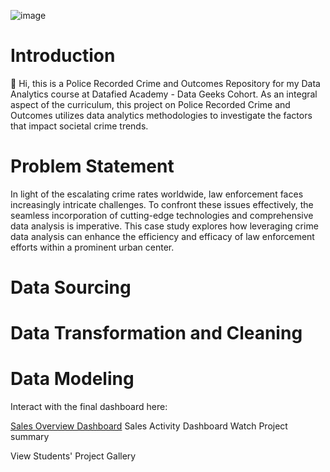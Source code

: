 ![image](https://github.com/Choicestchoice/Crime-Data/assets/157896430/6528c464-8c8a-4d17-b29b-d8a55de267a5)

<h1>Introduction</h1>

👋 Hi, this is a Police Recorded Crime and Outcomes Repository for my Data Analytics course at Datafied Academy - Data Geeks Cohort. As an integral aspect of the curriculum, this project on Police Recorded Crime and Outcomes utilizes data analytics methodologies to investigate the factors that impact societal crime trends.

<h1>Problem Statement</h1>

In light of the escalating crime rates worldwide, law enforcement faces increasingly intricate challenges. To confront these issues effectively, the seamless incorporation of cutting-edge technologies and comprehensive data analysis is imperative. This case study explores how leveraging crime data analysis can enhance the efficiency and efficacy of law enforcement efforts within a prominent urban center.

<h1>Data Sourcing</h1>


<h1>Data Transformation and Cleaning</h1>

<h1>Data Modeling</h1>

Interact with the final dashboard here:

[Sales Overview Dashboard]([url](https://docs.google.com/document/d/1EWQhci84uf-PVvAB60CbwPMLCoRryepmSQdPMjIU0H0/edit)https://docs.google.com/document/d/1EWQhci84uf-PVvAB60CbwPMLCoRryepmSQdPMjIU0H0/edit)
Sales Activity Dashboard
Watch Project summary

View Students' Project Gallery
